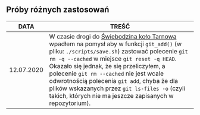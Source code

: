 ## Próby różnych zastosowań


| DATA | TREŚĆ |
| --- | --- |
| 12.07.2020 | W czasie drogi do [Świebodzina koło Tarnowa](https://www.google.pl/maps/dir/Kłodzko/Kłokowa,+114/@50.3057783,17.6884954,8z/data=!3m1!4b1!4m14!4m13!1m5!1m1!1s0x470e17045d250309:0x773057f875141e1e!2m2!1d16.6613941!2d50.4345636!1m5!1m1!1s0x473d9ab6f9dd131d:0x9a1d91c17d425a04!2m2!1d20.9575104!2d49.9534956!3e0) wpadłem na pomysł aby w funkcji `git_add()` (w pliku: `./scripts/save.sh`) zastować polecenie `git rm -q --cached` w miejsce `git reset -q HEAD`. Okazało się jednak, że się przeliczyłem, a polecenie `git rm --cached` nie jest wcale odwrotnością polecenia `git add`, chyba że dla plików wskazanych przez `git ls-files -o`  (czyli takich, których nie ma jeszcze zapisanych w repozytorium). |